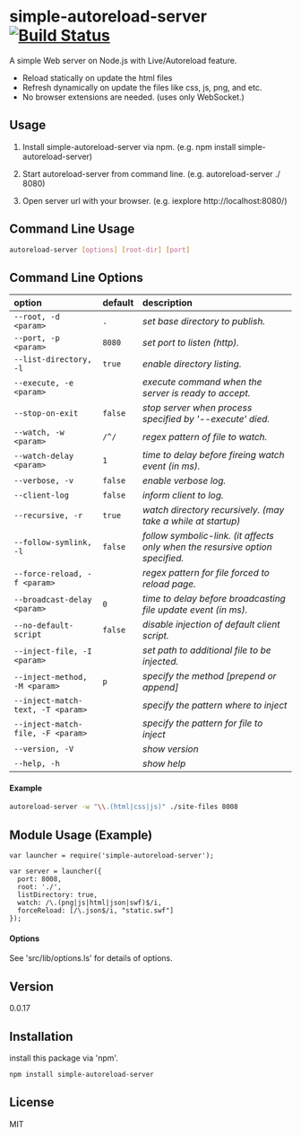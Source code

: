 simple-autoreload-server [![Build Status](https://travis-ci.org/cytb/simple-autoreload-server.png?branch=master)](https://travis-ci.org/cytb/simple-autoreload-server)
========================

A simple Web server on Node.js with Live/Autoreload feature.
  - Reload statically on update the html files
  - Refresh dynamically on update the files like css, js, png, and etc.
  - No browser extensions are needed. (uses only WebSocket.)

Usage
----
  1. Install simple-autoreload-server via npm.
     (e.g. npm install simple-autoreload-server)

  2. Start autoreload-server from command line.
     (e.g. autoreload-server ./ 8080)

  3. Open server url with your browser.
     (e.g. iexplore http://localhost:8080/)

Command Line Usage
----
```sh
autoreload-server [options] [root-dir] [port]
```

Command Line Options
----

option | default | description
:--- | :--- | :---
`--root, -d <param>` | `.` | _set base directory to publish._
`--port, -p <param>` | `8080` | _set port to listen (http)._
`--list-directory, -l` | `true` | _enable directory listing._
`--execute, -e <param>` |  | _execute command when the server is ready to accept._
`--stop-on-exit` | `false` | _stop server when process specified by '--execute' died._
`--watch, -w <param>` | `/^/` | _regex pattern of file to watch._
`--watch-delay <param>` | `1` | _time to delay before fireing watch event (in ms)._
`--verbose, -v` | `false` | _enable verbose log._
`--client-log` | `false` | _inform client to log._
`--recursive, -r` | `true` | _watch directory recursively. (may take a while at startup)_
`--follow-symlink, -l` | `false` | _follow symbolic-link. (it affects only when the resursive option specified._
`--force-reload, -f <param>` |  | _regex pattern for file forced to reload page._
`--broadcast-delay <param>` | `0` | _time to delay before broadcasting file update event (in ms)._
`--no-default-script` | `false` | _disable injection of default client script._
`--inject-file, -I <param>` |  | _set path to additional file to be injected._
`--inject-method, -M <param>` | `p` | _specify the method [prepend or append]_
`--inject-match-text, -T <param>` |  | _specify the pattern where to inject_
`--inject-match-file, -F <param>` |  | _specify the pattern for file to inject_
`--version, -V` |  | _show version_
`--help, -h` |  | _show help_



#### Example

```sh
autoreload-server -w "\\.(html|css|js)" ./site-files 8008
```

Module Usage (Example)
----
```
var launcher = require('simple-autoreload-server');

var server = launcher({
  port: 8008,
  root: './',
  listDirectory: true,
  watch: /\.(png|js|html|json|swf)$/i,
  forceReload: [/\.json$/i, "static.swf"]
});
```

#### Options

See 'src/lib/options.ls' for details of options.


Version
----
0.0.17

Installation
--------------
install this package via 'npm'.

```sh
npm install simple-autoreload-server
```

License
----
MIT

[simple-autoreload-server]:https://github.com/cytb/simple-autoreload-server

